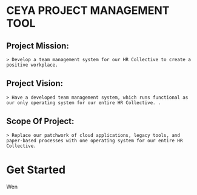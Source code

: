 # CEYA PROJECT MANAGEMENT TOOL

## Project Mission:

    > Develop a team management system for our HR Collective to create a positive workplace.

## Project Vision:

    > Have a developed team management system, which runs functional as our only operating system for our entire HR Collective. .

## Scope Of Project:

    > Replace our patchwork of cloud applications, legacy tools, and paper-based processes with one operating system for our entire HR Collective.

# Get Started

Wen
